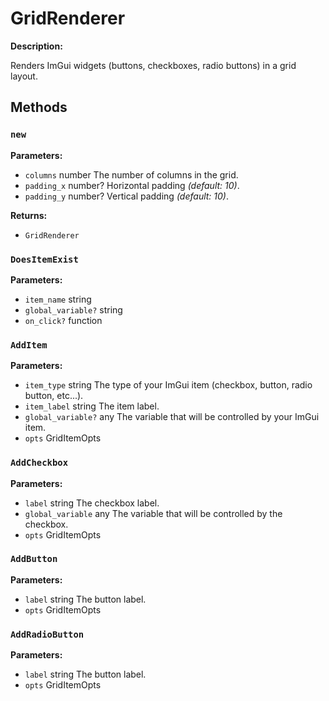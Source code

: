 # GridRenderer

**Description:**

Renders ImGui widgets (buttons, checkboxes, radio buttons) in a grid layout.

## Methods

### `new`

**Parameters:**
- `columns` number The number of columns in the grid.
- `padding_x` number? Horizontal padding *(default: 10)*.
- `padding_y` number? Vertical padding *(default: 10)*.


**Returns:**
- `GridRenderer` 

### `DoesItemExist`

**Parameters:**
- `item_name` string
- `global_variable?` string
- `on_click?` function



### `AddItem`

**Parameters:**
- `item_type` string The type of your ImGui item (checkbox, button, radio button, etc...).
- `item_label` string The item label.
- `global_variable?` any The variable that will be controlled by your ImGui item.
- `opts` GridItemOpts



### `AddCheckbox`

**Parameters:**
- `label` string The checkbox label.
- `global_variable` any The variable that will be controlled by the checkbox.
- `opts` GridItemOpts



### `AddButton`

**Parameters:**
- `label` string The button label.
- `opts` GridItemOpts



### `AddRadioButton`

**Parameters:**
- `label` string The button label.
- `opts` GridItemOpts




